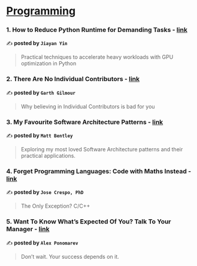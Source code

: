 
<h1><a href=https://medium.com/tag/programming/recommended target="_blank" rel="noopener noreferrer">Programming</a></h1>
<h3>1. How to Reduce Python Runtime for Demanding Tasks - <a href="https://medium.com/towards-data-science/how-to-reduce-python-runtime-for-demanding-tasks-2857efad0cec" target="_blank" rel="noopener noreferrer">link</a></h3>

✍️ **posted by `Jiayan Yin`**

<blockquote>Practical techniques to accelerate heavy workloads with GPU optimization in Python</blockquote>

<h3>2. There Are No Individual Contributors - <a href="https://medium.com/@garthgilmour/there-are-no-individual-contributors-687b405e19a2" target="_blank" rel="noopener noreferrer">link</a></h3>

✍️ **posted by `Garth Gilmour`**

<blockquote>Why believing in Individual Contributors is bad for you</blockquote>

<h3>3. My Favourite Software Architecture Patterns - <a href="https://medium.com/gitconnected/my-favourite-software-architecture-patterns-0e57073b4be1" target="_blank" rel="noopener noreferrer">link</a></h3>

✍️ **posted by `Matt Bentley`**

<blockquote>Exploring my most loved Software Architecture patterns and their practical applications.</blockquote>

<h3>4. Forget Programming Languages: Code with Maths Instead - <a href="https://medium.com/@pepitoscrespo/forget-programming-languages-code-with-maths-instead-f2a20ec27645" target="_blank" rel="noopener noreferrer">link</a></h3>

✍️ **posted by `Jose Crespo, PhD`**

<blockquote>The Only Exception? C/C++</blockquote>

<h3>5. Want To Know What’s Expected Of You? Talk To Your Manager - <a href="https://medium.com/engineering-managers-journal/want-to-know-whats-expected-of-you-talk-to-your-manager-6b9665ad062b" target="_blank" rel="noopener noreferrer">link</a></h3>

✍️ **posted by `Alex Ponomarev`**

<blockquote>Don’t wait. Your success depends on it.</blockquote>

